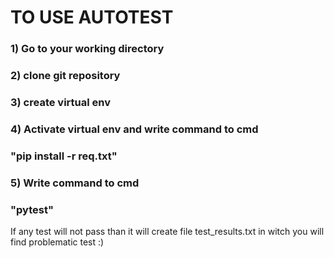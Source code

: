 # TO USE AUTOTEST


### 1) Go to your working directory
### 2) clone git repository
### 3) create virtual env
### 4) Activate virtual env and write command to cmd
###    "pip install -r req.txt"
### 5) Write command to cmd 
###    "pytest"


If any test will not pass than it will create file test_results.txt in witch  you will
find problematic test :) 




